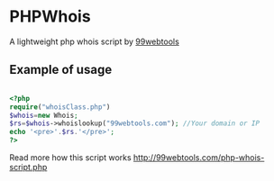 PHPWhois
========

A lightweight php whois script by [99webtools](http://99webtools.com)

## Example of usage

```php

<?php
require("whoisClass.php")
$whois=new Whois;
$rs=$whois->whoislookup("99webtools.com"); //Your domain or IP
echo '<pre>'.$rs.'</pre>';
?>

```

Read more how this script works http://99webtools.com/php-whois-script.php
